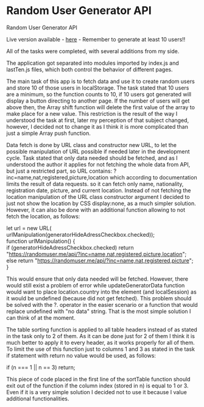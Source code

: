# Random User Generator API

Random User Generator API

Live version available - <a href="https://wojciech-marczak.pl/">here</a> - Remember to generate at least 10 users!!

All of the tasks were completed, with several additions from my side.

The application got separated into modules imported by index.js and lastTen.js files, which both control the behavior of different pages.

The main task of this app is to fetch data and use it to create random users and store 10 of those users in localStorage. The task stated that 10 users are a minimum, so the function counts to 10, if 10 users got generated will display a button directing to another page. If the number of users will get above then, the Array shift function will delete the first value of the array to make place for a new value. This restriction is the result of the way I understood the task at first, later my perception of that subject changed, however, I decided not to change it as I think it is more complicated than just a simple Array push function.

Data fetch is done by URL class and constructor new URL, to let the possible manipulation of URL possible if needed later in the development cycle. Task stated that only data needed should be fetched, and as I understood the author it applies for not fetching the whole data from API, but just a restricted part, so URL contains: ?inc=name,nat,registered,picture,location
which according to documentation limits the result of data requests.
so it can fetch only name, nationality, registration date, picture, and current location. Instead of not fetching the location manipulation of the URL class constructor argument I decided to just not show the location by CSS display:none, as a much simpler solution. However, it can also be done with an additional function allowing to not fetch the location, as follows:

let url = new URL( urlManipulation(generatorHideAdressCheckbox.checked));  
function urlManipulation() {  
if (generatorHideAdressCheckbox.checked) return "https://randomuser.me/api/?inc=name,nat,registered,picture,location";  
else return "https://randomuser.me/api/?inc=name,nat,registered,picture";  
}

This would ensure that only data needed will be fetched. However, there would still exist a problem of error while updateGeneratorData function would want to place location.country into the element (and localSession) as it would be undefined (because did not get fetched). This problem should be solved with the ?. operator in the easier scenario or a function that would replace undefined with "no data" string. That is the most simple solution I can think of at the moment.

The table sorting function is applied to all table headers instead of as stated in the task only to 2 of them. As it can be done just for 2 of them I think it is much better to apply it to every header, as it works properly for all of them. To limit the use of this function just to columns 1 and 3 as stated in the task if statement with return no value would be used, as follows:

if (n === 1 || n == 3) return;

This piece of code placed in the first line of the sortTable function should exit out of the function if the column index (stored in n) is equal to 1 or 3.
Even if it is a very simple solution I decided not to use it because I value additional functionalities.
